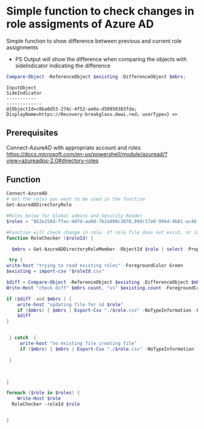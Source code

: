 # Simple function to check changes in role assigments of Azure AD 

Simple function to show difference between previous and current role assignments

-  PS Output will show the difference when comparing the objects with sideIndicator indicating the difference
```PowerShell
Compare-Object -ReferenceObject $existing -DifferenceObject $mbrs;
```
```
InputObject                                                                                                   SideIndicator
-----------                                                                                                   -------------
@{ObjectId=c0ba0d53-274c-4f52-ae0a-d50950383fda; DisplayName=https://Recovery-breakglass.dewi.red; userType=} =>

```

## Prerequisites
Connect-AzureAD with appropriate account and roles 
https://docs.microsoft.com/en-us/powershell/module/azuread/?view=azureadps-2.0#directory-roles  
## Function

```Powershell
Connect-AzureAD
# Get the roles you want to be used in the function 
Get-AzureADDirectoryRole

#Roles below for Global admins and Security Reader 
$roles = "862e258d-ffac-40fd-aa9d-7b2a990c3070,09dc17e0-996d-4b81-ac46-1925550d6ddc" -split ","

#Function will check change in role. If role file does not exist, or import of the file fails, it will overwrite with new file
function RoleChecker ($roleId) {

  $mbrs = Get-AzureADDirectoryRoleMember -ObjectId $role | select -Property ObjectId, DisplayName, userType

 try {
write-host "trying to read existing roles" -ForegroundColor Green
$existing = import-csv "$roleId.csv"

$diff = Compare-Object -ReferenceObject $existing -DifferenceObject $mbrs;
Write-Host "check diff" $mbrs.count, "vs" $existing.count -ForegroundColor Yellow

if ($diff -and $mbrs ) {
    write-host "updating file for id $role"
    if ($mbrs) { $mbrs | Export-Csv "./$role.csv" -NoTypeInformation -Force}
    $diff
}


 } catch  {
     write-host "no existing file creating file"
     if ($mbrs) { $mbrs | Export-Csv "./$role.csv" -NoTypeInformation -Force}
    
 }



}

foreach ($role in $roles) {
    Write-Host $role
  RoleChecker -roleId $role


}
``` 

